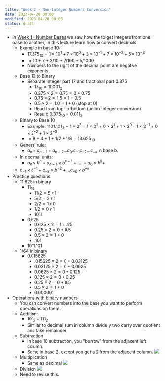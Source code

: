 ```yaml
---
title: "Week 2 - Non-Integer Numbers Conversion"
date: 2023-04-20 00:00
modified: 2023-04-20 00:00
status: draft
---
```


* In [Week 1 - Number Bases](week-1-number-bases.md) we saw how the to get integers from one base to another, in this lecture learn how to convert decimals.
    * Example in base 10:
        * $17.375_{10} = 1 \times 10^{1} + 7 \times 10^{0} + 3 \times 10^{-1} + 7 \times 10^{-2} + 5 \times 10^{-3}$
        * $= 10 + 7 + 3/10 + 7/100 + 5/1000$
        * Numbers to the right of the decimal point are negative exponents.
    * Base 10 to Binary
        * Separate integer part 17 and fractional part 0.375
            * $17_{10} = 10001_2$
            * $0.375 \times 2 = 0.75 = 0 + 0.75$
            * $0.75 \times 2 = 1.5 = 1 + 0.5$
            * $0.5 \times 2 = 1.0 = 1 + 0$ (stop at 0)
            * Read from top-to-bottom (unlink integer conversion)
            * Result: $0.375_{10} = 0.011_{2}$
    * Binary to Base 10
        * Example: $1101.101_2 = 1 \times 2^3 + 1 \times 2^{2} + 0 \times 2^{1} + 1 \times 2^{0} + 1 \times 2^{-1} + 0 \times 2^{-2} + 1 \times 2^{-3}$
        * $= 8 + 4 + 1 + 1/2 + 1/8 = 13.625_{10}$
    * General rule:
        * $a_n + a_{n-1} + a_{n-2} ... a_{0} . c_{-1} c_{-2} ... c_{-k}$ in base b.
    * In decimal units:
        * $a_n \times b^{n} + a_{n - 1} \times b^{n-1} + .... + a_0 \times b^0 +$
    * $c_{-1} \times b^{-1} + c_{-2} \times b^{-2} + ... c_{-k} \times b^{-k}$
* Practice questions
    * $11.625$ in binary
        * $11_{10}$
            * $11 / 2 = 5 \ r \ 1$
            * $5 / 2 = 2 \ r \ 1$
            * $2 / 2 = 1 \ r \ 0$
            * $1 / 2 = 0 \ r \ 1$
            * $1011$
        * $0.625$
            * $0.625 \times 2 = 1 + .25$
            * $0.25 \times 2 = 0 + 0.5$
            * $0.5 \times 2 = 1 + 0$
            * $.101$
        * $1011.101$
    * $1/64$ in binary
        * $0.015625$
            * $.015625 \times 2 = 0 + 0.03125$
            * $0.03125 \times 2 = 0 + 0.0625$
            * $0.0625 \times 2 = 0 + 0.125$
            * $0.125 \times 2 = 0 + 0.25$
            * $0.25 \times 2 = 0 + 0.5$
            * $0.5 \times 2 = 1 + 0$
            * $0.000001$
* Operations with binary numbers
    * You can convert numbers into the base you want to perform operations on them.
    * Addition:
        * $101_2 + 111_2$
        * Similar to decimal sum in column divide y two carry over quotient and take remainder
     * Subtraction
         * In base 10 subtraction, you "borrow" from the adjacent left column.
         * Same in base 2, except you get a 2 from the adjacent column.
           ![](_media/week-2-non-integer-conversion-base2-subtraction.png)
     * Multiplication
         * Same as decimal
           ![](/_media/week-2-non-integer-conversion-multiplication.png)
   * Division
      ![](/_media/week-2-non-integer-conversion-division.png) 
  * Need to revise this.